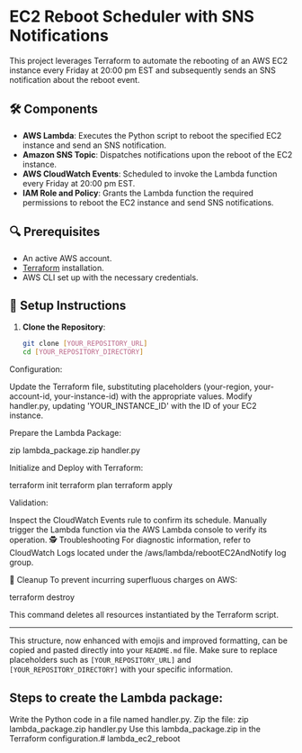
# EC2 Reboot Scheduler with SNS Notifications

This project leverages Terraform to automate the rebooting of an AWS EC2 instance every Friday at 20:00 pm EST and subsequently sends an SNS notification about the reboot event.

## 🛠 Components

- **AWS Lambda**: Executes the Python script to reboot the specified EC2 instance and send an SNS notification.
- **Amazon SNS Topic**: Dispatches notifications upon the reboot of the EC2 instance.
- **AWS CloudWatch Events**: Scheduled to invoke the Lambda function every Friday at 20:00 pm EST.
- **IAM Role and Policy**: Grants the Lambda function the required permissions to reboot the EC2 instance and send SNS notifications.

## 🔍 Prerequisites

- An active AWS account.
- [Terraform](https://learn.hashicorp.com/tutorials/terraform/install-cli) installation.
- AWS CLI set up with the necessary credentials.

## 🚀 Setup Instructions

1. **Clone the Repository**:
   ```bash
   git clone [YOUR_REPOSITORY_URL]
   cd [YOUR_REPOSITORY_DIRECTORY]


Configuration:

Update the Terraform file, substituting placeholders (your-region, your-account-id, your-instance-id) with the appropriate values.
Modify handler.py, updating 'YOUR_INSTANCE_ID' with the ID of your EC2 instance.

Prepare the Lambda Package:

zip lambda_package.zip handler.py

Initialize and Deploy with Terraform:

terraform init
terraform plan
terraform apply

Validation:

Inspect the CloudWatch Events rule to confirm its schedule.
Manually trigger the Lambda function via the AWS Lambda console to verify its operation.
🕵️ Troubleshooting
For diagnostic information, refer to CloudWatch Logs located under the /aws/lambda/rebootEC2AndNotify log group.

🧹 Cleanup
To prevent incurring superfluous charges on AWS:

terraform destroy


This command deletes all resources instantiated by the Terraform script.

---

This structure, now enhanced with emojis and improved formatting, can be copied and pasted directly into your `README.md` file. Make sure to replace placeholders such as `[YOUR_REPOSITORY_URL]` and `[YOUR_REPOSITORY_DIRECTORY]` with your specific information.


## Steps to create the Lambda package:

Write the Python code in a file named handler.py.
Zip the file: zip lambda_package.zip handler.py
Use this lambda_package.zip in the Terraform configuration.# lambda_ec2_reboot
